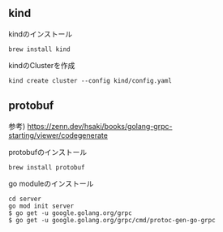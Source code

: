 ## kind
kindのインストール

```
brew install kind
```

kindのClusterを作成
```
kind create cluster --config kind/config.yaml
```

## protobuf

参考) https://zenn.dev/hsaki/books/golang-grpc-starting/viewer/codegenerate

protobufのインストール
```
brew install protobuf
```

go moduleのインストール
```
cd server
go mod init server
$ go get -u google.golang.org/grpc
$ go get -u google.golang.org/grpc/cmd/protoc-gen-go-grpc
```